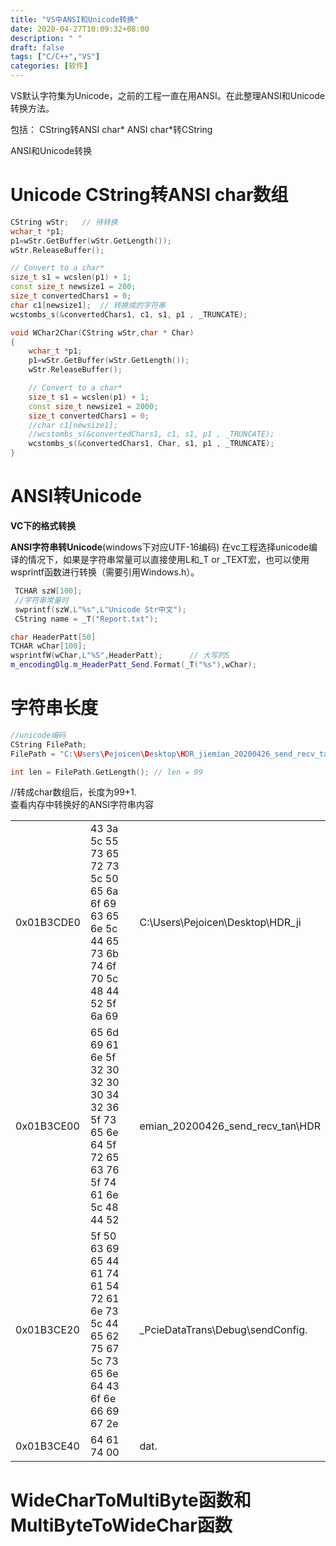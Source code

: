 ```yaml
---
title: "VS中ANSI和Unicode转换"
date: 2020-04-27T10:09:32+08:00
description: " "
draft: false
tags: ["C/C++","VS"]
categories: [软件]
---
```

VS默认字符集为Unicode，之前的工程一直在用ANSI。在此整理ANSI和Unicode转换方法。

包括：
CString转ANSI char*
ANSI char*转CString

<!--more-->

ANSI和Unicode转换



# Unicode CString转ANSI char数组

```cpp
CString wStr;	// 待转换
wchar_t *p1;
p1=wStr.GetBuffer(wStr.GetLength());
wStr.ReleaseBuffer();

// Convert to a char*
size_t s1 = wcslen(p1) + 1;
const size_t newsize1 = 200;
size_t convertedChars1 = 0;
char c1[newsize1];	// 转换成的字符串
wcstombs_s(&convertedChars1, c1, s1, p1 , _TRUNCATE);
```



```cpp
void WChar2Char(CString wStr,char * Char)
{
	wchar_t *p1;
	p1=wStr.GetBuffer(wStr.GetLength());
	wStr.ReleaseBuffer();

	// Convert to a char*
	size_t s1 = wcslen(p1) + 1;
	const size_t newsize1 = 2000;
	size_t convertedChars1 = 0;
	//char c1[newsize1];
	//wcstombs_s(&convertedChars1, c1, s1, p1 , _TRUNCATE);
	wcstombs_s(&convertedChars1, Char, s1, p1 , _TRUNCATE);
}
```





# ANSI转Unicode

**VC下的格式转换**

**ANSI字符串转Unicode**(windows下对应UTF-16编码)
在vc工程选择unicode编译的情况下，如果是字符串常量可以直接使用L和_T or _TEXT宏，也可以使用wsprintf函数进行转换（需要引用Windows.h）。  

```cpp
 TCHAR szW[100];  
 //字符串常量时
 swprintf(szW,L"%s",L"Unicode Str中文");  
 CString name = _T("Report.txt");
```



```cpp
char HeaderPatt[50]
TCHAR wChar[100];  
wsprintfW(wChar,L"%S",HeaderPatt);  	// 大写的S
m_encodingDlg.m_HeaderPatt_Send.Format(_T("%s"),wChar);
```



# 字符串长度

```cpp
//unicode编码
CString FilePath;
FilePath = "C:\Users\Pejoicen\Desktop\HDR_jiemian_20200426_send_recv_tan\HDR_PcieDataTrans\Debug\sendConfig.dat"

int len = FilePath.GetLength(); // len = 99

```
//转成char数组后，长度为99+1.   
查看内存中转换好的ANSI字符串内容

|            |                                                              |                                                                     |
| ---------- | ------------------------------------------------------------ | ------------------------------------------------------------------- |
| 0x01B3CDE0 | 43 3a 5c 55 73 65 72 73 5c 50 65 6a 6f 69 63 65 6e 5c 44 65 73 6b 74 6f 70 5c 48 44 52 5f 6a 69 | C:\Users\Pejoicen\Desktop\HDR_ji |
| 0x01B3CE00 | 65 6d 69 61 6e 5f 32 30 32 30 30 34 32 36 5f 73 65 6e 64 5f 72 65 63 76 5f 74 61 6e 5c 48 44 52 | emian_20200426_send_recv_tan\HDR |
| 0x01B3CE20 | 5f 50 63 69 65 44 61 74 61 54 72 61 6e 73 5c 44 65 62 75 67 5c 73 65 6e 64 43 6f 6e 66 69 67 2e | _PcieDataTrans\Debug\sendConfig. |
| 0x01B3CE40 | 64 61 74 00                                                  | dat. |













# WideCharToMultiByte函数和MultiByteToWideChar函数